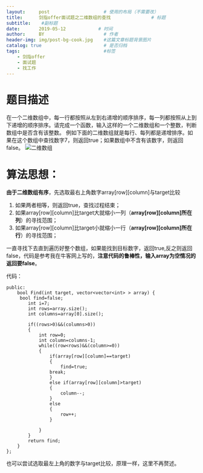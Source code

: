 ```yaml
---
layout:     post                    # 使用的布局（不需要改）
title:      剑指offer面试题之二维数组的查找               # 标题 
subtitle:    #副标题
date:       2019-05-12            # 时间
author:     BY                      # 作者
header-img: img/post-bg-cook.jpg    #这篇文章标题背景图片
catalog: true                       # 是否归档
tags:                               #标签
    - 剑指offer
    - 面试题
    - 找工作
---
```

# 题目描述
在一个二维数组中，每一行都按照从左到右递增的顺序排序，每一列都按照从上到下递增的顺序排序。请完成一个函数，输入这样的一个二维数组和一个整数，判断数组中是否含有该整数。
例如下面的二维数组就是每行、每列都是递增排序。如果在这个数组中查找数字7，则返回true；如果数组中不含有该数字，则返回false。
 ![二维数组](https://upload-images.jianshu.io/upload_images/17702872-ee5abff980518d8e.jpg?imageMogr2/auto-orient/strip%7CimageView2/2/w/1240)



# 算法思想：
**由于二维数组有序**，先选取最右上角数字array[row][column]与target比较
1. 如果两者相等，则返回true，查找过程结束；
2. 如果array[row][column]比target大就缩小一列（**array[row][column]所在列**）的寻找范围；
3. 如果array[row][column]比target小就缩小一行（**array[row][column]所在行**）的寻找范围；

一直寻找下去直到遍历好整个数组，如果能找到目标数字，返回true,反之则返回false，代码是参考我在牛客网上写的，**注意代码的鲁棒性，输入array为空情况的返回要false**。

代码：
```class Solution {
public:
    bool Find(int target, vector<vector<int> > array) {
     bool find=false;
        int i=7;
        int rows=array.size();
        int columns=array[0].size();
       
        if((rows>0)&&(columns>0))
        {
            int row=0;
            int column=columns-1;
            while((row<rows)&&(column>=0))
            {
                if(array[row][column]==target)
                {
                    find=true;
                break;
                }
                else if(array[row][column]>target)
                {
                    column--;
                }
                else
                {
                    row++;
                }
                
            }
        }
        return find;
    }
};
```
也可以尝试选取最左上角的数字与target比较，原理一样，这里不再赘述。


